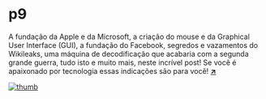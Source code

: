 # p9
A fundação da Apple e da Microsoft, a criação do mouse e da Graphical User Interface (GUI), a fundação do Facebook, segredos e vazamentos do Wikileaks, uma máquina de decodificação que acabaria com a segunda grande guerra, tudo isto e muito mais, neste incrível post! Se você é apaixonado por tecnologia essas indicações são para você! [**:arrow_upper_right:**](https://aprendacodar.blogspot.com/2022/08/filmes-e-documentarios-que-todo.html)

[![thumb](https://blogger.googleusercontent.com/img/b/R29vZ2xl/AVvXsEh7a_3Znne3aFldA2dW2Gfi0lAP5wxGiLdLnPebc9TZalTpqc-6HgNbFsIGAwVRee5o4jpuITOaFcYBWCAx5DE37oxRY-1xW5KMkGmwMpBD2QPhz1wRm9i6DfcHG-DYmyR4G9myFgZ6nttlw168bdQmL-X7p58NM7WsSCSWGuMgoPMmk4q9OPF0EbhS/s1600/movies-test-2.png)](https://aprendacodar.blogspot.com/2022/08/filmes-e-documentarios-que-todo.html)
